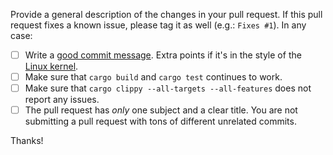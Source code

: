 Provide a general description of the changes in your pull request. If this pull
request fixes a known issue, please tag it as well (e.g.: `Fixes #1`). In any
case:

- [ ] Write a [good commit message](https://chris.beams.io/posts/git-commit/).
      Extra points if it's in the style of the [Linux
      kernel](https://docs.kernel.org/process/submitting-patches.html).
- [ ] Make sure that `cargo build` and `cargo test` continues to work.
- [ ] Make sure that `cargo clippy --all-targets --all-features` does not report
      any issues.
- [ ] The pull request has *only* one subject and a clear title. You are not
      submitting a pull request with tons of different unrelated commits.

Thanks!
